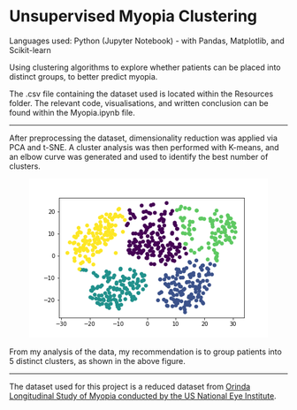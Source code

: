 # Unsupervised Myopia Clustering  

Languages used: Python (Jupyter Notebook) - with Pandas, Matplotlib, and Scikit-learn  
  
Using clustering algorithms to explore whether patients can be placed into distinct groups, to better predict myopia.  
  
The .csv file containing the dataset used is located within the Resources folder. The relevant code, visualisations, and written conclusion can be found within the Myopia.ipynb file.  
  
---------------------
  
After preprocessing the dataset, dimensionality reduction was applied via PCA and t-SNE. A cluster analysis was then performed with K-means, and an elbow curve was generated and used to identify the best number of clusters.  
  
<p align="center">
    <img src="./Resources/clusters.png" />
</p>
   
From my analysis of the data, my recommendation is to group patients into 5 distinct clusters, as shown in the above figure.  
  
--------
  
The dataset used for this project is a reduced dataset from [Orinda Longitudinal Study of Myopia conducted by the US National Eye Institute](https://clinicaltrials.gov/ct2/show/NCT00000169).  
